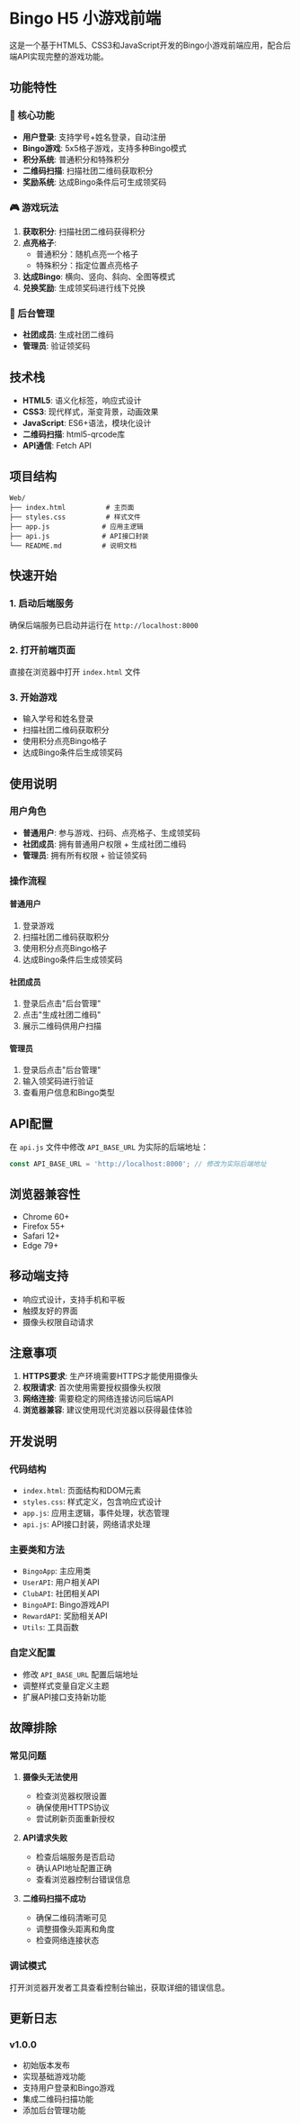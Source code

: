 # Bingo H5 小游戏前端

这是一个基于HTML5、CSS3和JavaScript开发的Bingo小游戏前端应用，配合后端API实现完整的游戏功能。

## 功能特性

### 🎯 核心功能
- **用户登录**: 支持学号+姓名登录，自动注册
- **Bingo游戏**: 5x5格子游戏，支持多种Bingo模式
- **积分系统**: 普通积分和特殊积分
- **二维码扫描**: 扫描社团二维码获取积分
- **奖励系统**: 达成Bingo条件后可生成领奖码

### 🎮 游戏玩法
1. **获取积分**: 扫描社团二维码获得积分
2. **点亮格子**: 
   - 普通积分：随机点亮一个格子
   - 特殊积分：指定位置点亮格子
3. **达成Bingo**: 横向、竖向、斜向、全图等模式
4. **兑换奖励**: 生成领奖码进行线下兑换

### 🔧 后台管理
- **社团成员**: 生成社团二维码
- **管理员**: 验证领奖码

## 技术栈

- **HTML5**: 语义化标签，响应式设计
- **CSS3**: 现代样式，渐变背景，动画效果
- **JavaScript**: ES6+语法，模块化设计
- **二维码扫描**: html5-qrcode库
- **API通信**: Fetch API

## 项目结构

```
Web/
├── index.html          # 主页面
├── styles.css          # 样式文件
├── app.js             # 应用主逻辑
├── api.js             # API接口封装
└── README.md          # 说明文档
```

## 快速开始

### 1. 启动后端服务
确保后端服务已启动并运行在 `http://localhost:8000`

### 2. 打开前端页面
直接在浏览器中打开 `index.html` 文件

### 3. 开始游戏
- 输入学号和姓名登录
- 扫描社团二维码获取积分
- 使用积分点亮Bingo格子
- 达成Bingo条件后生成领奖码

## 使用说明

### 用户角色
- **普通用户**: 参与游戏、扫码、点亮格子、生成领奖码
- **社团成员**: 拥有普通用户权限 + 生成社团二维码
- **管理员**: 拥有所有权限 + 验证领奖码

### 操作流程

#### 普通用户
1. 登录游戏
2. 扫描社团二维码获取积分
3. 使用积分点亮Bingo格子
4. 达成Bingo条件后生成领奖码

#### 社团成员
1. 登录后点击"后台管理"
2. 点击"生成社团二维码"
3. 展示二维码供用户扫描

#### 管理员
1. 登录后点击"后台管理"
2. 输入领奖码进行验证
3. 查看用户信息和Bingo类型

## API配置

在 `api.js` 文件中修改 `API_BASE_URL` 为实际的后端地址：

```javascript
const API_BASE_URL = 'http://localhost:8000'; // 修改为实际后端地址
```

## 浏览器兼容性

- Chrome 60+
- Firefox 55+
- Safari 12+
- Edge 79+

## 移动端支持

- 响应式设计，支持手机和平板
- 触摸友好的界面
- 摄像头权限自动请求

## 注意事项

1. **HTTPS要求**: 生产环境需要HTTPS才能使用摄像头
2. **权限请求**: 首次使用需要授权摄像头权限
3. **网络连接**: 需要稳定的网络连接访问后端API
4. **浏览器兼容**: 建议使用现代浏览器以获得最佳体验

## 开发说明

### 代码结构
- `index.html`: 页面结构和DOM元素
- `styles.css`: 样式定义，包含响应式设计
- `app.js`: 应用主逻辑，事件处理，状态管理
- `api.js`: API接口封装，网络请求处理

### 主要类和方法
- `BingoApp`: 主应用类
- `UserAPI`: 用户相关API
- `ClubAPI`: 社团相关API
- `BingoAPI`: Bingo游戏API
- `RewardAPI`: 奖励相关API
- `Utils`: 工具函数

### 自定义配置
- 修改 `API_BASE_URL` 配置后端地址
- 调整样式变量自定义主题
- 扩展API接口支持新功能

## 故障排除

### 常见问题

1. **摄像头无法使用**
   - 检查浏览器权限设置
   - 确保使用HTTPS协议
   - 尝试刷新页面重新授权

2. **API请求失败**
   - 检查后端服务是否启动
   - 确认API地址配置正确
   - 查看浏览器控制台错误信息

3. **二维码扫描不成功**
   - 确保二维码清晰可见
   - 调整摄像头距离和角度
   - 检查网络连接状态

### 调试模式
打开浏览器开发者工具查看控制台输出，获取详细的错误信息。

## 更新日志

### v1.0.0
- 初始版本发布
- 实现基础游戏功能
- 支持用户登录和Bingo游戏
- 集成二维码扫描功能
- 添加后台管理功能
